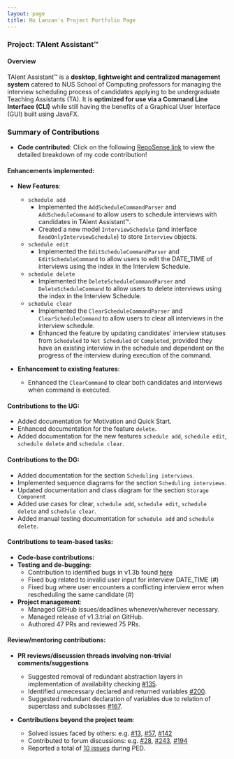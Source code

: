 ```yaml
---
layout: page
title: Ho Lanzan's Project Portfolio Page
---
```


### Project: TAlent Assistant™

#### Overview ####
TAlent Assistant™ is a **desktop, lightweight and centralized management system** catered to NUS School of Computing professors for managing
the interview scheduling process of candidates applying to be undergraduate Teaching Assistants (TA). It is **optimized for use via a Command Line Interface (CLI)** while still having the benefits of a Graphical User Interface (GUI) built using JavaFX.

### Summary of Contributions
* **Code contributed**: Click on the following
  [RepoSense link](https://nus-cs2103-ay2122s2.github.io/tp-dashboard/?search=&sort=groupTitle&sortWithin=title&since=2022-02-18&timeframe=commit&mergegroup=&groupSelect=groupByRepos&breakdown=false&tabOpen=true&tabType=authorship&tabAuthor=lzan98&tabRepo=AY2122S2-CS2103-F11-2%2Ftp%5Bmaster%5D&authorshipIsMergeGroup=false&authorshipFileTypes=docs~functional-code~test-code&authorshipIsBinaryFileTypeChecked=false)
  to view the detailed breakdown of my code contribution!

#### Enhancements implemented:
* **New Features**:
  * `schedule add`
    * Implemented the `AddScheduleCommandParser` and `AddScheduleCommand` to allow users to schedule interviews with candidates
    in TAlent Assistant™.
    * Created a new model `InterviewSchedule` (and interface `ReadOnlyInterviewSchedule`) to store
    `Interview` objects.
  * `schedule edit`
    * Implemented the `EditScheduleCommandParser` and `EditScheduleCommand` to allow users to edit the DATE_TIME of interviews using 
    the index in the Interview Schedule.
  * `schedule delete`
    * Implemented the `DeleteScheduleCommandParser` and `DeleteScheduleCommand` to allow users to delete interviews using the index
      in the Interview Schedule.
  * `schedule clear`
    * Implemented the `ClearScheduleCommandParser` and `ClearScheduleCommand` to allow users to clear all interviews in the
    interview schedule.
    * Enhanced the feature by updating candidates' interview statuses from `Scheduled` to `Not Scheduled` or `Completed`,
    provided they have an existing interview in the schedule and dependent on the progress of the interview 
    during execution of the command.

* **Enhancement to existing features**:
  * Enhanced the `ClearCommand` to clear both candidates and interviews when command is executed.

#### Contributions to the UG:
* Added documentation for Motivation and Quick Start.
* Enhanced documentation for the feature `delete`.
* Added documentation for the new features `schedule add`, `schedule edit`, `schedule delete` and `schedule clear`.

#### Contributions to the DG:
* Added documentation for the section `Scheduling interviews`.
* Implemented sequence diagrams for the section `Scheduling interviews`.
* Updated documentation and class diagram for the section `Storage Component`
* Added use cases for clear, `schedule add`, `schedule edit`, `schedule delete` and `schedule clear`.
* Added manual testing documentation for `schedule add` and `schedule delete`.

#### Contributions to team-based tasks:
* **Code-base contributions:**
* **Testing and de-bugging:**
  * Contribution to identified bugs in v1.3b found [here](https://github.com/AY2122S2-CS2103-F11-2/tp/issues/240)
  * Fixed bug related to invalid user input for interview DATE_TIME (#)
  * Fixed bug where user encounters a conflicting interview error when rescheduling the same candidate (#)
* **Project management**:
  * Managed GitHub issues/deadlines whenever/wherever necessary.
  * Managed release of v1.3.trial on GitHub.
  * Authored 47 PRs and reviewed 75 PRs.

#### Review/mentoring contributions:
* **PR reviews/discussion threads involving non-trivial comments/suggestions**
  * Suggested removal of redundant abstraction layers in implementation of availability checking
    [\#135](https://github.com/AY2122S2-CS2103-F11-2/tp/pull/135).
  * Identified unnecessary declared and returned variables
    [\#200](https://github.com/AY2122S2-CS2103-F11-2/tp/pull/200).
  * Suggested redundant declaration of variables due to relation of superclass and subclasses
    [\#167](https://github.com/AY2122S2-CS2103-F11-2/tp/pull/167).

* **Contributions beyond the project team**:
    * Solved issues faced by others: e.g. [\#13](https://github.com/nus-cs2103-AY2122S2/forum/issues/13#issuecomment-1017380970),
      [\#57](https://github.com/nus-cs2103-AY2122S2/forum/issues/57), [\#142](https://github.com/nus-cs2103-AY2122S2/forum/issues/142)
    * Contributed to forum discussions: e.g. [\#28](https://github.com/nus-cs2103-AY2122S2/forum/issues/28#issuecomment-1019963524),
      [\#243](https://github.com/nus-cs2103-AY2122S2/forum/issues/243), [\#194](https://github.com/nus-cs2103-AY2122S2/forum/issues/194)
    * Reported a total of [10 issues](https://github.com/lzan98/ped) during PED.
  

